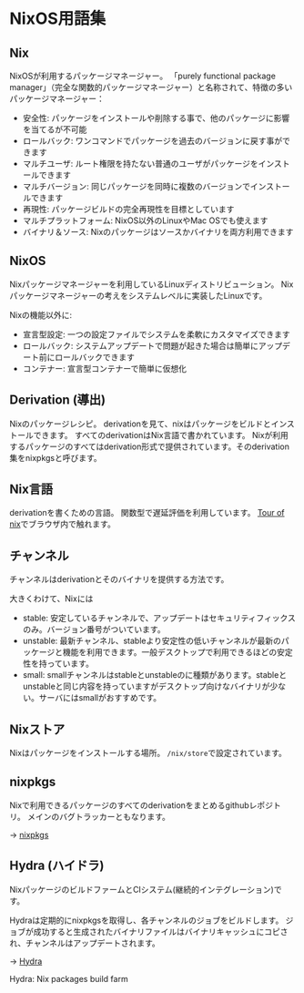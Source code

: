 # NixOS用語集

## Nix

NixOSが利用するパッケージマネージャー。
「purely functional package manager」（完全な関数的パッケージマネージャー）と名称されて、特徴の多いパッケージマネージャー：

- 安全性: パッケージをインストールや削除する事で、他のパッケージに影響を当てるが不可能
- ロールバック: ワンコマンドでパッケージを過去のバージョンに戻す事ができます
- マルチユーザ: ルート権限を持たない普通のユーザがパッケージをインストールできます
- マルチバージョン: 同じパッケージを同時に複数のバージョンでインストールできます
- 再現性: パッケージビルドの完全再現性を目標としています
- マルチプラットフォーム: NixOS以外のLinuxやMac OSでも使えます
- バイナリ＆ソース: Nixのパッケージはソースかバイナリを両方利用できます

## NixOS

Nixパッケージマネージャーを利用しているLinuxディストリビューション。
Nixパッケージマネージャーの考えをシステムレベルに実装したLinuxです。

Nixの機能以外に:

- 宣言型設定: 一つの設定ファイルでシステムを柔軟にカスタマイズできます
- ロールバック: システムアップデートで問題が起きた場合は簡単にアップデート前にロールバックできます
- コンテナー: 宣言型コンテナーで簡単に仮想化

## Derivation (導出)

Nixのパッケージレシピ。
derivationを見て、nixはパッケージをビルドとインストールできます。
すべてのderivationはNix言語で書かれています。
Nixが利用するパッケージのすべてはderivation形式で提供されています。そのderivation集をnixpkgsと呼びます。

## Nix言語

derivationを書くための言語。
関数型で遅延評価を利用しています。
[Tour of nix](https://nixcloud.io/tour/?id=1)でブラウザ内で触れます。

## チャンネル

チャンネルはderivationとそのバイナリを提供する方法です。

大きくわけて、Nixには

- stable: 安定しているチャンネルで、アップデートはセキュリティフィックスのみ。バージョン番号がついています。
- unstable: 最新チャンネル、stableより安定性の低いチャンネルが最新のパッケージと機能を利用できます。一般デスクトップで利用できるほどの安定性を持っています。
- small: smallチャンネルはstableとunstableのに種類があります。stableとunstableと同じ内容を持っていますがデスクトップ向けなバイナリが少ない。サーバにはsmallがおすすめです。

## Nixストア

Nixはパッケージをインストールする場所。
`/nix/store`で設定されています。

## nixpkgs

Nixで利用できるパッケージのすべてのderivationをまとめるgithubレポジトリ。
メインのバグトラッカーともなります。

-> [nixpkgs](https://github.com/NixOS/nixpkgs)

## Hydra (ハイドラ)

NixパッケージのビルドファームとCIシステム(継続的インテグレーション)です。

Hydraは定期的にnixpkgsを取得し、各チャンネルのジョブをビルドします。
ジョブが成功すると生成されたバイナリファイルはバイナリキャッシュにコピされ、チャンネルはアップデートされます。

-> [Hydra](http://hydra.nixos.org/)




Hydra: Nix packages build farm

